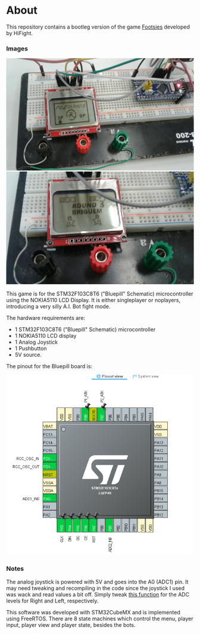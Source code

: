 # About

This repository contains a bootleg version of the game [Footsies](https://hifight.github.io/footsies/) developed by HiFight. 

### Images

![pic1](./doc/img/picmenu.jpg)
![pic2](./doc/img/pic1.jpg)



This game is for the STM32F103C8T6 ("Bluepill" Schematic) microcontroller using the NOKIA5110 LCD Display. It is either singleplayer or noplayers, introducing a very silly A.I. Bot fight mode.

The hardware requirements are:
- 1 STM32F103C8T6 ("Bluepill" Schematic) microcontroller 
- 1 NOKIA5110 LCD display
- 1 Analog Joystick
- 1 Pushbutton
- 5V source.

The pinout for the Bluepill board is:

![pinout](./doc/img/pinout.png)


### Notes

The analog joystick is powered with 5V and goes into the A0 (ADC1) pin. It may need tweaking and recompiling in the code since the joystick I used was wack and read values a bit off. Simply tweak [this function](https://github.com/lucasgcb/STM32-Footsies/blob/b2c8ca5e2d3732149facf05cf5b7d882d2eb8d70/Src/Interpreter1FSM.c#L58-L87) for the ADC levels for Right and Left, respectively.

This software was developed with  STM32CubeMX and is implemented using FreeRTOS. There are 8 state machines which control the menu, player input, player view and player state, besides the bots.

